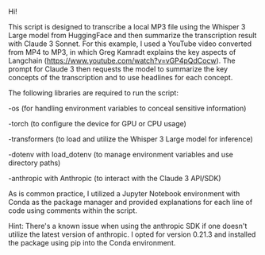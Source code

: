 Hi!

This script is designed to transcribe a local MP3 file using the Whisper 3 Large model from HuggingFace and then summarize the transcription result with Claude 3 Sonnet. 
For this example, I used a YouTube video converted from MP4 to MP3, in which Greg Kamradt explains the key aspects of Langchain (https://www.youtube.com/watch?v=vGP4pQdCocw).
The prompt for Claude 3 then requests the model to summarize the key concepts of the transcription and to use headlines for each concept.

The following libraries are required to run the script:

-os (for handling environment variables to conceal sensitive information)

-torch (to configure the device for GPU or CPU usage)

-transformers (to load and utilize the Whisper 3 Large model for inference)

-dotenv with load_dotenv (to manage environment variables and use directory paths)

-anthropic with Anthropic (to interact with the Claude 3 API/SDK)

As is common practice, I utilized a Jupyter Notebook environment with Conda as the package manager and provided explanations for each line of code using comments within the script.

Hint: There's a known issue when using the anthropic SDK if one doesn't utilize the latest version of anthropic. I opted for version 0.21.3 and installed the package using pip into the Conda environment.
